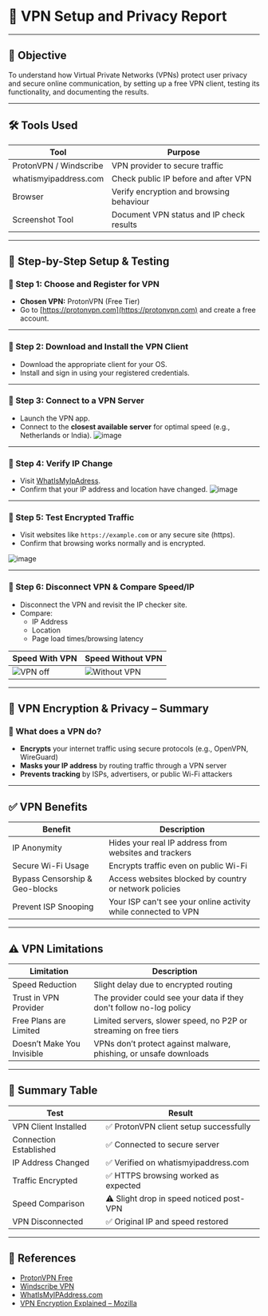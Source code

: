 # 🔐 VPN Setup and Privacy Report

---

## 🎯 Objective

To understand how Virtual Private Networks (VPNs) protect user privacy and secure online communication, by setting up a free VPN client, testing its functionality, and documenting the results.

---

## 🛠️ Tools Used

| Tool              | Purpose                                   |
|-------------------|-------------------------------------------|
| ProtonVPN / Windscribe | VPN provider to secure traffic         |
| whatismyipaddress.com | Check public IP before and after VPN    |
| Browser            | Verify encryption and browsing behaviour   |
| Screenshot Tool    | Document VPN status and IP check results  |

---

## 🧭 Step-by-Step Setup & Testing

### 🔸 Step 1: Choose and Register for VPN
- **Chosen VPN:** ProtonVPN (Free Tier)
- Go to [https://protonvpn.com](https://protonvpn.com) and create a free account.

---

### 🔸 Step 2: Download and Install the VPN Client
- Download the appropriate client for your OS.
- Install and sign in using your registered credentials.

---

### 🔸 Step 3: Connect to a VPN Server
- Launch the VPN app.
- Connect to the **closest available server** for optimal speed (e.g., Netherlands or India).
![image](https://github.com/user-attachments/assets/9b468abb-ee2c-4275-bf9e-d3d7cf7fbca5)


---

### 🔸 Step 4: Verify IP Change
- Visit [WhatIsMyIpAdress](https://whatismyipaddress.com).
- Confirm that your IP address and location have changed.
![image](https://github.com/user-attachments/assets/f4a2e95c-bae8-4324-acad-c1e926cac3b1)



---

### 🔸 Step 5: Test Encrypted Traffic
- Visit websites like `https://example.com` or any secure site (https). 
- Confirm that browsing works normally and is encrypted.

![image](https://github.com/user-attachments/assets/786aac8b-8d2d-45e1-b931-d34d79504a7b)


---

### 🔸 Step 6: Disconnect VPN & Compare Speed/IP
- Disconnect the VPN and revisit the IP checker site.
- Compare:
  - IP Address
  - Location
  - Page load times/browsing latency

| Speed With VPN | Speed Without VPN |
|----------|-------------|
| ![VPN off](https://github.com/user-attachments/assets/db61d0d7-0e49-4c16-b3e0-c8f102ff3581) | ![Without VPN](https://github.com/user-attachments/assets/42790cb8-89c6-40b1-879d-fb735977f551) |


---

## 🧠 VPN Encryption & Privacy – Summary

### 🔐 What does a VPN do?
- **Encrypts** your internet traffic using secure protocols (e.g., OpenVPN, WireGuard)
- **Masks your IP address** by routing traffic through a VPN server
- **Prevents tracking** by ISPs, advertisers, or public Wi-Fi attackers

---

## ✅ VPN Benefits

| Benefit                       | Description                                                         |
|-------------------------------|---------------------------------------------------------------------|
| IP Anonymity                  | Hides your real IP address from websites and trackers               |
| Secure Wi-Fi Usage            | Encrypts traffic even on public Wi-Fi                               |
| Bypass Censorship & Geo-blocks| Access websites blocked by country or network policies              |
| Prevent ISP Snooping          | Your ISP can't see your online activity while connected to VPN      |

---

## ⚠️ VPN Limitations

| Limitation                    | Description                                                         |
|-------------------------------|---------------------------------------------------------------------|
| Speed Reduction               | Slight delay due to encrypted routing                               |
| Trust in VPN Provider         | The provider could see your data if they don't follow no-log policy |
| Free Plans are Limited        | Limited servers, slower speed, no P2P or streaming on free tiers    |
| Doesn’t Make You Invisible    | VPNs don’t protect against malware, phishing, or unsafe downloads   |

---

## 📝 Summary Table

| Test                        | Result                                      |
|-----------------------------|---------------------------------------------|
| VPN Client Installed        | ✅ ProtonVPN client setup successfully       |
| Connection Established      | ✅ Connected to secure server                |
| IP Address Changed          | ✅ Verified on whatismyipaddress.com        |
| Traffic Encrypted           | ✅ HTTPS browsing worked as expected         |
| Speed Comparison            | ⚠️ Slight drop in speed noticed post-VPN     |
| VPN Disconnected            | ✅ Original IP and speed restored            |


---

## 🔗 References

- [ProtonVPN Free](https://protonvpn.com/free-vpn)
- [Windscribe VPN](https://windscribe.com)
- [WhatIsMyIPAddress.com](https://whatismyipaddress.com)
- [VPN Encryption Explained – Mozilla](https://vpn.mozilla.org/)


